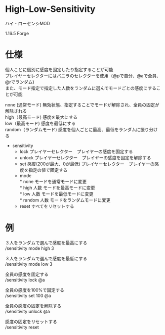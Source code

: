 # High-Low-Sensitivity
ハイ・ローセンシMOD

1.16.5 Forge
# 仕様

個人ことに個別に感度を固定したり指定することが可能  
プレイヤーセレクターにはバニラのセレクターを使用（@pで自分、@aで全員、@rでランダム)  
また、モード指定で指定した人数をランダムに選んでモードごとの感度にすることが可能

none (通常モード) 無効状態、指定することでモードが解除され、全員の固定が解除される  
high（最高モード) 感度を最大にする  
low（最高モード) 感度を最低にする  
random（ランダムモード) 感度を個人ごとに最高、最低をランダムに振り分ける  

* sensitivity
    * lock プレイヤーセレクター　プレイヤーの感度を固定する
    * unlock プレイヤーセレクター　プレイヤーの感度を固定を解除する
    * set 感度(200が最大、0が最低) プレイヤーセレクター　プレイヤーの感度を指定の値で固定する
    * mode  
          * none モードを通常モードに変更  
          * high 人数 モードを最高モードに変更  
          * low 人数 モードを最低モードに変更  
          * random 人数 モードをランダムモードに変更  
    * reset すべてをリセットする
# 例　
３人をランダムで選んで感度を最高にする  
/sensitivity mode high 3

３人をランダムで選んで感度を最低にする   
/sensitivity mode low 3

全員の感度を固定する  
/sensitivity lock @a

全員の感度を100%で固定する  
/sensitivity set 100 @a

全員の感度の固定を解除する  
/sensitivity unlock @a

感度の固定をリセットする  
/sensitivity reset
